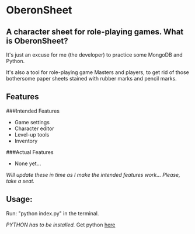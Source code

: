 OberonSheet
===========
A character sheet for role-playing games.
What is OberonSheet?
--------------------
It's just an excuse for me (the developer) to practice some MongoDB and Python.

It's also a tool for role-playing game Masters and players, to get rid of those bothersome paper sheets stained with rubber marks and pencil marks.

Features
-----------------
###Intended Features
* Game settings
* Character editor
* Level-up tools
* Inventory 

###Actual Features
* None yet...

*Will update these in time as I make the intended features work... Please, take a seat.*

Usage:
--------------
Run: "python index.py" in the terminal.

*PYTHON has to be installed.* Get python [here](http://www.python.org/getit/) 
